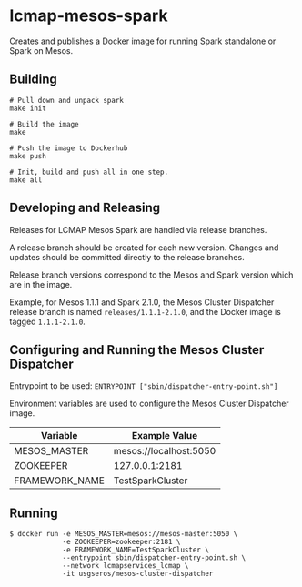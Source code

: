 # lcmap-mesos-spark
Creates and publishes a Docker image for running Spark standalone or Spark on Mesos.


## Building
```
# Pull down and unpack spark
make init

# Build the image
make

# Push the image to Dockerhub
make push

# Init, build and push all in one step.
make all
```

## Developing and Releasing
Releases for LCMAP Mesos Spark are handled via release branches.  

A release branch should be created for each new version.  Changes and updates
should be committed directly to the release branches.

Release branch versions correspond to the Mesos and Spark version which are
in the image.

Example, for Mesos 1.1.1 and Spark 2.1.0, the Mesos Cluster Dispatcher
release branch is named ```releases/1.1.1-2.1.0```, and the Docker image is
tagged ```1.1.1-2.1.0```.


## Configuring and Running the Mesos Cluster Dispatcher

Entrypoint to be used:
```ENTRYPOINT ["sbin/dispatcher-entry-point.sh"]```

Environment variables are used to configure the Mesos Cluster Dispatcher image.

| Variable        | Example Value  |
| ------------- | ------------- |
| MESOS_MASTER   | mesos://localhost:5050 |
| ZOOKEEPER      | 127.0.0.1:2181 |
| FRAMEWORK_NAME | TestSparkCluster |


## Running
```
$ docker run -e MESOS_MASTER=mesos://mesos-master:5050 \
             -e ZOOKEEPER=zookeeper:2181 \
             -e FRAMEWORK_NAME=TestSparkCluster \
             --entrypoint sbin/dispatcher-entry-point.sh \
             --network lcmapservices_lcmap \
             -it usgseros/mesos-cluster-dispatcher
```
